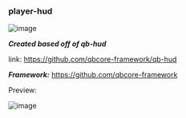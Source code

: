 ### player-hud
   
   ![image](https://github.com/Summaw/player-hud/assets/98126132/e8c5e82e-7944-4b09-bbd3-17042aac0db6)


***Created based off of qb-hud***

link: https://github.com/qbcore-framework/qb-hud

***Framework:*** https://github.com/qbcore-framework


Preview:

![image](https://github.com/Summaw/player-hud/assets/98126132/5ae05d5b-e3b7-450d-a868-ede1c4f6fdf1)
